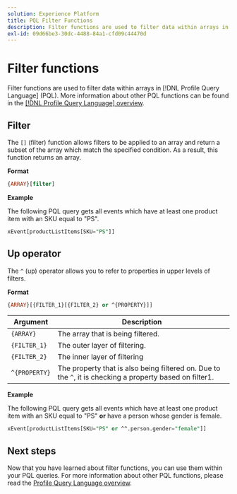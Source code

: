 ```yaml
---
solution: Experience Platform
title: PQL Filter Functions
description: Filter functions are used to filter data within arrays in Profile Query Language (PQL).
exl-id: 09d66be3-30dc-4488-84a1-cfd09c44470d
---
```

# Filter functions

Filter functions are used to filter data within arrays in [!DNL Profile Query Language] (PQL). More information about other PQL functions can be found in the [[!DNL Profile Query Language] overview](./overview.md).

## Filter 

The `[]` (filter) function allows filters to be applied to an array and return a subset of the array which match the specified condition. As a result, this function returns an array.

**Format**

```sql
{ARRAY}[filter]
```

**Example**

The following PQL query gets all events which have at least one product item with an SKU equal to "PS".

```sql
xEvent[productListItems[SKU="PS"]]
```

## Up operator

The `^` (up) operator allows you to refer to properties in upper levels of filters.

**Format**

```sql
{ARRAY}[{FILTER_1}[{FILTER_2} or ^{PROPERTY}]]
```

| Argument | Description |
| -------- | ----------- |
| `{ARRAY}` | The array that is being filtered. |
| `{FILTER_1}` | The outer layer of filtering. |
| `{FILTER_2}` | The inner layer of filtering |
| `^{PROPERTY}` | The property that is also being filtered on. Due to the `^`, it is checking a property based on filter1. |

**Example**

The following PQL query gets all events which have at least one product item with an SKU equal to "PS" **or** have a person whose gender is female.

```sql
xEvent[productListItems[SKU="PS" or ^^.person.gender="female"]]
```

## Next steps

Now that you have learned about filter functions, you can use them within your PQL queries. For more information about other PQL functions, please read the [Profile Query Language overview](./overview.md).
